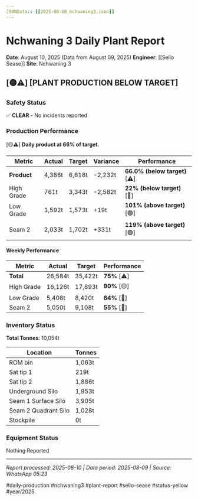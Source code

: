 ```yaml
---
JSONData:: [[2025-08-10_nchwaning3.json]]
---
```


# Nchwaning 3 Daily Plant Report
**Date**: August 10, 2025 (Data from August 09, 2025)
**Engineer**: [[Sello Sease]]
**Site**: Nchwaning 3

## [🟡⚠️] [PLANT PRODUCTION BELOW TARGET]

### Safety Status
✅ **CLEAR** - No incidents reported

### Production Performance
[🟡⚠️] **Daily product at 66% of target.**

| Metric | Actual | Target | Variance | Performance |
|--------|--------|--------|----------|-------------|
| **Product** | 4,386t | 6,618t | -2,232t | **66.0% (below target)** [⚠️] |
| High Grade | 761t | 3,343t | -2,582t | **22% (below target)** [🔴] |
| Low Grade | 1,592t | 1,573t | +19t | **101% (above target)** [🟢] |
| Seam 2 | 2,033t | 1,702t | +331t | **119% (above target)** [🟢] |

#### Weekly Performance
| Metric | Actual | Target | Performance |
|--------|--------|--------|-------------|
| **Total** | 26,584t | 35,422t | **75%** [⚠️] |
| High Grade | 16,126t | 17,893t | **90%** [🟡] |
| Low Grade | 5,408t | 8,420t | **64%** [🔴] |
| Seam 2 | 5,050t | 9,108t | **55%** [🔴] |

### Inventory Status
**Total Tonnes**: 10,054t

| Location | Tonnes |
|--------------------------|--------|
| ROM bin | 1,063t |
| Sat tip 1 | 219t |
| Sat tip 2 | 1,886t |
| Underground Silo | 1,953t |
| Seam 1 Surface Silo | 3,905t |
| Seam 2 Quadrant Silo | 1,028t |
| Stockpile | 0t |

### Equipment Status
Nothing Reported

---
*Report processed: 2025-08-10 | Data period: 2025-08-09 | Source: WhatsApp 05:23*

#daily-production #nchwaning3 #plant-report #sello-sease #status-yellow #year/2025